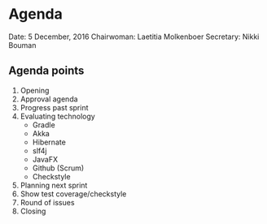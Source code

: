 # Agenda
Date: 5 December, 2016
Chairwoman: Laetitia Molkenboer
Secretary: Nikki Bouman

## Agenda points
1. Opening
2. Approval agenda
3. Progress past sprint
4. Evaluating technology
	- Gradle
	- Akka
	- Hibernate
	- slf4j
	- JavaFX
	- Github (Scrum)
	- Checkstyle
5. Planning next sprint
6. Show test coverage/checkstyle
7. Round of issues
8. Closing

